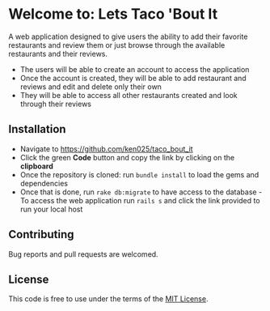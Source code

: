 # Welcome to: Lets Taco 'Bout It
A web application designed to give users the ability to add their favorite restaurants and review them or just browse through the available restaurants and their reviews. 

- The users will be able to create an account to access the application 
- Once the account is created, they will be able to add restaurant and reviews and edit and delete only their own
- They will be able to access all other restaurants created and look through their reviews

## Installation

  - Navigate to https://github.com/ken025/taco_bout_it
  - Click the green **Code** button and copy the link by clicking on the **clipboard**
  - Once the repository is cloned: run `bundle install` to load the gems and dependencies
  - Once that is done, run `rake db:migrate` to have access to the database
  -To access the web application run `rails s` and click the link provided to run your local host

## Contributing

Bug reports and pull requests are welcomed.

## License
This code is free to use under the terms of the [MIT License](https://opensource.org/licenses/MIT).